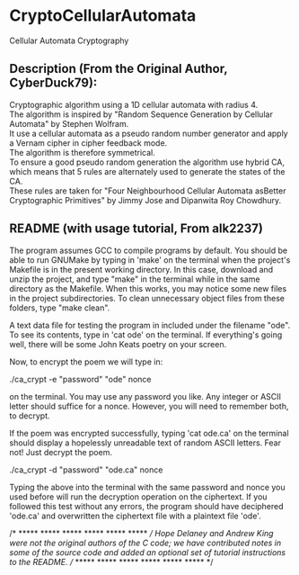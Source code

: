 # CryptoCellularAutomata
Cellular Automata Cryptography

## Description (From the Original Author, CyberDuck79):
Cryptographic algorithm using a 1D cellular automata with radius 4.\
The algorithm is inspired by "Random Sequence Generation by Cellular Automata" by Stephen Wolfram.\
It use a cellular automata as a pseudo random number generator and apply a Vernam cipher in cipher feedback mode.\
The algorithm is therefore symmetrical.\
To ensure a good pseudo random generation the algorithm use hybrid CA, which means that 5 rules are alternately used to generate the states of the CA.\
These rules are taken for "Four Neighbourhood Cellular Automata asBetter Cryptographic Primitives" by Jimmy Jose and Dipanwita Roy Chowdhury.

## README (with usage tutorial, From alk2237)
The program assumes GCC to compile programs by default. You should be able to run GNUMake by typing in 'make' on the terminal when the project's Makefile is in the present working directory. In this case, download and unzip the project, and type "make" in the terminal while in the same directory as the Makefile. When this works, you may notice some new files in the project subdirectories. To clean unnecessary object files from these folders, type "make clean".

A text data file for testing the program in included under the filename "ode". To see its contents, type in 'cat ode' on the terminal. If everything's going well, there will be some John Keats poetry on your screen.

Now, to encrypt the poem we will type in:

./ca_crypt -e "password" "ode" nonce

on the terminal. You may use any password you like.
Any integer or ASCII letter should suffice for a nonce.
However, you will need to remember both, to decrypt.

If the poem was encrypted successfully, typing 'cat ode.ca' on the terminal should display a hopelessly unreadable text of random ASCII letters. Fear not! Just decrypt the poem.

./ca_crypt -d "password" "ode.ca" nonce

Typing the above into the terminal with the same password and nonce you used before will run the decryption operation on the ciphertext. If you followed this test without any errors, the program should have deciphered 'ode.ca' and overwritten the ciphertext file with a plaintext file 'ode'.

/*  ***** ***** ***** ***** ***** ***** */
Hope Delaney and Andrew King were not the original authors of the C code; we have contributed notes in some of the source code and added an optional set of tutorial instructions to the README.
/*  ***** ***** ***** ***** ***** ***** */
